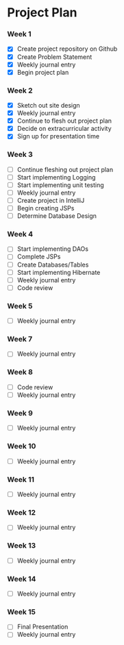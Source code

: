 # Project Plan

### Week 1
- [X] Create project repository on Github
- [X] Create Problem Statement
- [X] Weekly journal entry
- [X] Begin project plan

### Week 2
- [X] Sketch out site design
- [X] Weekly journal entry
- [X] Continue to flesh out project plan
- [X] Decide on extracurricular activity 
- [X] Sign up for presentation time

### Week 3
- [ ] Continue fleshing out project plan
- [ ] Start implementing Logging
- [ ] Start implementing unit testing
- [ ] Weekly journal entry
- [ ] Create project in IntelliJ
- [ ] Begin creating JSPs
- [ ] Determine Database Design

### Week 4
- [ ] Start implementing DAOs
- [ ] Complete JSPs
- [ ] Create Databases/Tables
- [ ] Start implementing Hibernate
- [ ] Weekly journal entry
- [ ] Code review

### Week 5
- [ ] Weekly journal entry

### Week 7
- [ ] Weekly journal entry

### Week 8
- [ ] Code review
- [ ] Weekly journal entry

### Week 9
- [ ] Weekly journal entry

### Week 10
- [ ] Weekly journal entry

### Week 11
- [ ] Weekly journal entry

### Week 12
- [ ] Weekly journal entry

### Week 13
- [ ] Weekly journal entry

### Week 14
- [ ] Weekly journal entry

### Week 15
- [ ] Final Presentation
- [ ] Weekly journal entry
